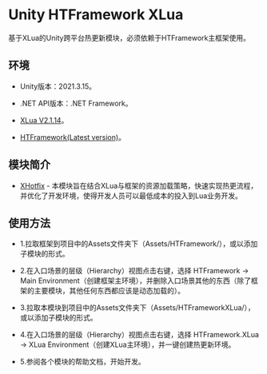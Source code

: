 ﻿# Unity HTFramework XLua

基于XLua的Unity跨平台热更新模块，必须依赖于HTFramework主框架使用。

## 环境

- Unity版本：2021.3.15。

- .NET API版本：.NET Framework。

- [XLua V2.1.14](https://github.com/Tencent/xLua)。

- [HTFramework(Latest version)](https://github.com/SaiTingHu/HTFramework)。

## 模块简介

- [XHotfix](https://wanderer.blog.csdn.net/article/details/104993852) - 本模块旨在结合XLua与框架的资源加载策略，快速实现热更流程，并优化了开发环境，使得开发人员可以最低成本的投入到Lua业务开发。

## 使用方法

- 1.拉取框架到项目中的Assets文件夹下（Assets/HTFramework/），或以添加子模块的形式。

- 2.在入口场景的层级（Hierarchy）视图点击右键，选择 HTFramework -> Main Environment（创建框架主环境），并删除入口场景其他的东西（除了框架的主要模块，其他任何东西都应该是动态加载的）。

- 3.拉取本模块到项目中的Assets文件夹下（Assets/HTFrameworkXLua/），或以添加子模块的形式。

- 4.在入口场景的层级（Hierarchy）视图点击右键，选择 HTFramework.XLua -> XLua Environment（创建XLua主环境），并一键创建热更新环境。

- 5.参阅各个模块的帮助文档，开始开发。
